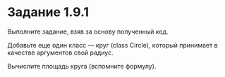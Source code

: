 # Задание 1.9.1
Выполните задание, взяв за основу полученный код.

Добавьте еще один класс — круг (class Circle), который принимает в качестве аргументов свой радиус.

Вычислите площадь круга (вспомните формулу).
